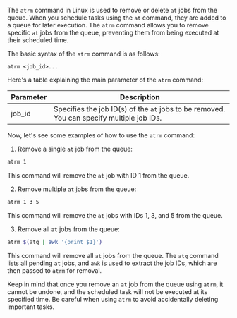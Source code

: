 The `atrm` command in Linux is used to remove or delete `at` jobs from the queue. When you schedule tasks using the `at` command, they are added to a queue for later execution. The `atrm` command allows you to remove specific `at` jobs from the queue, preventing them from being executed at their scheduled time.

The basic syntax of the `atrm` command is as follows:

```
atrm <job_id>...
```

Here's a table explaining the main parameter of the `atrm` command:

| Parameter   | Description                                                                                   |
|-------------|-----------------------------------------------------------------------------------------------|
| job_id      | Specifies the job ID(s) of the `at` jobs to be removed. You can specify multiple job IDs.   |

Now, let's see some examples of how to use the `atrm` command:

1. Remove a single `at` job from the queue:

```bash
atrm 1
```

This command will remove the `at` job with ID 1 from the queue.

2. Remove multiple `at` jobs from the queue:

```bash
atrm 1 3 5
```

This command will remove the `at` jobs with IDs 1, 3, and 5 from the queue.

3. Remove all `at` jobs from the queue:

```bash
atrm $(atq | awk '{print $1}')
```

This command will remove all `at` jobs from the queue. The `atq` command lists all pending `at` jobs, and `awk` is used to extract the job IDs, which are then passed to `atrm` for removal.

Keep in mind that once you remove an `at` job from the queue using `atrm`, it cannot be undone, and the scheduled task will not be executed at its specified time. Be careful when using `atrm` to avoid accidentally deleting important tasks.
